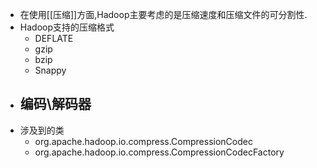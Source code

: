 - 在使用[[压缩]]方面,Hadoop主要考虑的是压缩速度和压缩文件的可分割性.
- Hadoop支持的压缩格式
	- DEFLATE
	- gzip
	- bzip
	- Snappy
- 编码\解码器
	-
- 涉及到的类
	- org.apache.hadoop.io.compress.CompressionCodec
	- org.apache.hadoop.io.compress.CompressionCodecFactory